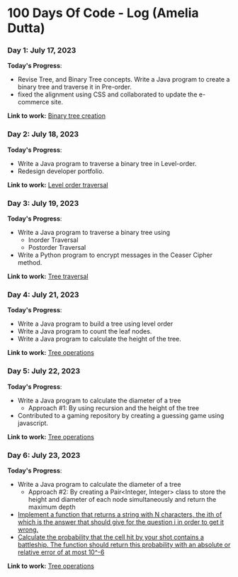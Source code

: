 # 100 Days Of Code - Log (Amelia Dutta)

### Day 1: July 17, 2023

**Today's Progress**: 
- Revise Tree, and Binary Tree concepts. Write a Java program to create a binary tree and traverse it in Pre-order.
- fixed the alignment using CSS and collaborated to update the e-commerce site.

**Link to work:** [Binary tree creation](https://github.com/amelia2802/Coding-Practice/blob/master/Trees/binaryTreeCreation.java)

### Day 2: July 18, 2023

**Today's Progress**: 
- Write a Java program to traverse a binary tree in Level-order.
- Redesign developer portfolio.

**Link to work:** [Level order traversal](https://github.com/amelia2802/Coding-Practice/blob/master/Trees/levelOrderTraversal.java)

### Day 3: July 19, 2023

**Today's Progress**: 
- Write a Java program to traverse a binary tree using
     - Inorder Traversal
     - Postorder Traversal 
- Write a Python program to encrypt messages in the Ceaser Cipher method.

**Link to work:** [Tree traversal](https://github.com/amelia2802/Coding-Practice/blob/master/Trees/treeTraversal.java)

### Day 4: July 21, 2023

**Today's Progress**: 
- Write a Java program to build a tree using level order
- Write a Java program to count the leaf nodes.
- Write a Java program to calculate the height of the tree.

**Link to work:** [Tree operations](https://github.com/amelia2802/Coding-Practice/blob/master/Trees/Readme.md)

### Day 5: July 22, 2023

**Today's Progress**: 
- Write a Java program to calculate the diameter of a tree
     - Approach #1: By using recursion and the height of the tree      
- Contributed to a gaming repository by creating a guessing game using javascript.

**Link to work:** [Tree operations](https://github.com/amelia2802/Coding-Practice/blob/master/Trees/Readme.md)

### Day 6: July 23, 2023

**Today's Progress**: 
- Write a Java program to calculate the diameter of a tree
     - Approach #2: By creating a Pair<Integer, Integer> class to store the height and diameter of each node simultaneously and return the maximum depth      
- [Implement a function that returns a string with N characters, the ith of which is the answer that should give for the question i in order to get it wrong.](https://www.metacareers.com/profile/coding_puzzles/?puzzle=1082217288848574)
- [Calculate the probability that the cell hit by your shot contains a battleship. The function should return this probability with an absolute or relative error of at most 10^-6](https://www.metacareers.com/profile/coding_puzzles/?puzzle=3641006936004915) 

**Link to work:** [Tree operations](https://github.com/amelia2802/Coding-Practice/blob/master/Trees/Readme.md)


